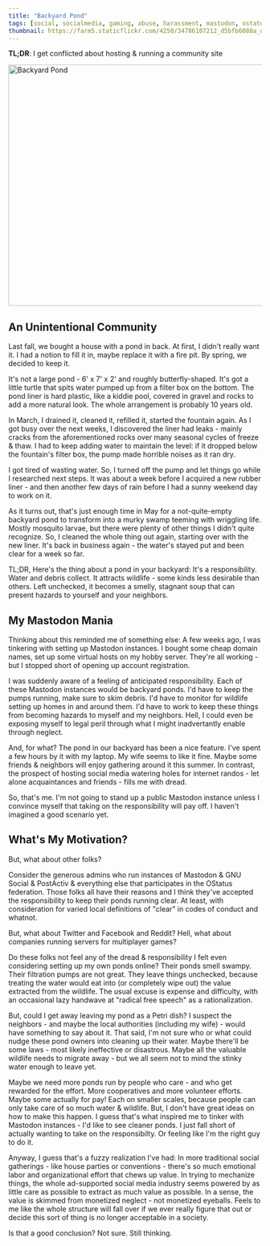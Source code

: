 ```yaml
---
title: "Backyard Pond"
tags: [social, socialmedia, gaming, abuse, harassment, mastodon, ostatus]
thumbnail: https://farm5.staticflickr.com/4250/34786107212_d5bfb6088a_q_d.jpg
---
```


**TL;DR**: I get conflicted about hosting & running a community site

<!--more-->

<a data-flickr-embed="true"  href="https://www.flickr.com/photos/deusx/34786107212/in/datetaken/" title="Backyard Pond"><img class="fullwidth" src="https://farm5.staticflickr.com/4250/34786107212_d5bfb6088a_z.jpg" width="640" height="480" alt="Backyard Pond"></a>

## An Unintentional Community

Last fall, we bought a house with a pond in back. At first, I didn't really
want it. I had a notion to fill it in, maybe replace it with a fire pit. By
spring, we decided to keep it.

It's not a large pond - 6' x 7' x 2' and roughly butterfly-shaped. It's got a
little turtle that spits water pumped up from a filter box on the bottom. The
pond liner is hard plastic, like a kiddie pool, covered in gravel and rocks to
add a more natural look. The whole arrangement is probably 10 years old.

In March, I drained it, cleaned it, refilled it, started the fountain again.
As I got busy over the next weeks, I discovered the liner had leaks - mainly
cracks from the aforementioned rocks over many seasonal cycles of freeze &
thaw. I had to keep adding water to maintain the level: if it dropped below
the fountain's filter box, the pump made horrible noises as it ran dry.

I got tired of wasting water. So, I turned off the pump and let
things go while I researched next steps. It was about a week before I acquired
a new rubber liner - and then another few days of rain before I had a sunny
weekend day to work on it.

As it turns out, that's just enough time in May for a not-quite-empty backyard
pond to transform into a murky swamp teeming with wriggling life. Mostly
mosquito larvae, but there were plenty of other things I didn't quite
recognize. So, I cleaned the whole thing out again, starting over with the new
liner. It's back in business again - the water's stayed put and been clear for
a week so far.

TL;DR, Here's the thing about a pond in your backyard: It's a responsibility.
Water and debris collect. It attracts wildlife - some kinds less desirable
than others. Left unchecked, it becomes a smelly, stagnant soup that can
present hazards to yourself and your neighbors.

## My Mastodon Mania

Thinking about this reminded me of something else: A few weeks ago, I was
tinkering with setting up Mastodon instances. I bought some cheap domain
names, set up some virtual hosts on my hobby server. They're all working - but
I stopped short of opening up account registration. 

I was suddenly aware of a feeling of anticipated responsibility. Each of these
Mastodon instances would be backyard ponds. I'd have to keep the pumps
running, make sure to skim debris. I'd have to monitor for wildlife setting up
homes in and around them. I'd have to work to keep these things from becoming
hazards to myself and my neighbors. Hell, I could even be exposing myself to
legal peril through what I might inadvertantly enable through neglect.

And, for what? The pond in our backyard has been a nice feature. I've spent a
few hours by it with my laptop. My wife seems to like it fine. Maybe some
friends & neighbors will enjoy gathering around it this summer. In contrast,
the prospect of hosting social media watering holes for internet randos - let
alone acquaintances and friends - fills me with dread.

So, that's me. I'm not going to stand up a public Mastodon instance unless I
convince myself that taking on the responsibility will pay off. I haven't
imagined a good scenario yet.

## What's My Motivation?

But, what about other folks? 

Consider the generous admins who run instances of Mastodon & GNU Social &
PostActiv & everything else that participates in the OStatus federation. Those
folks all have their reasons and I think they've accepted the responsibility
to keep their ponds running clear. At least, with consideration for varied
local definitions of "clear" in codes of conduct and whatnot.
  
But, what about Twitter and Facebook and Reddit? Hell, what about companies
running servers for multiplayer games?

Do these folks not feel any of the dread & responsibility I felt even
considering setting up my own ponds online? Their ponds smell swampy. Their
filtration pumps are not great. They leave things unchecked, because treating
the water would eat into (or completely wipe out) the value extracted from the
wildlife. The usual excuse is expense and difficulty, with an occasional lazy
handwave at "radical free speech" as a rationalization.

But, could I get away leaving my pond as a Petri dish? I suspect the
neighbors - and maybe the local authorities (including my wife) - would have something
to say about it. That said, I'm not sure who or what could nudge these pond
owners into cleaning up their water. Maybe there'll be some laws - most likely
ineffective or disastrous. Maybe all the valuable wildlife needs to migrate
away - but we all seem not to mind the stinky water enough to leave yet.

Maybe we need more ponds run by people who care - and who get rewarded for the
effort. More cooperatives and more volunteer efforts. Maybe some actually for
pay! Each on smaller scales, because people can only take care of so much
water & wildlife. But, I don't have great ideas on how to make this happen. I
guess that's what inspired me to tinker with Mastodon instances - I'd like to
see cleaner ponds. I just fall short of actually wanting to take on the
responsibilty. Or feeling like I'm the right guy to do it.

Anyway, I guess that's a fuzzy realization I've had: In more traditional
social gatherings - like house parties or conventions - there's so much
emotional labor and organizational effort that chews up value. In trying to
mechanize things, the whole ad-supported social media industry seems powered
by as little care as possible to extract as much value as possible. In a
sense, the value is skimmed from monetized neglect - not monetized eyeballs.
Feels to me like the whole structure will fall over if we ever really figure
that out or decide this sort of thing is no longer acceptable in a society.

Is that a good conclusion? Not sure. Still thinking.

<script async src="//embedr.flickr.com/assets/client-code.js" charset="utf-8"></script>

<!-- vim: set wrap wm=5 syntax=markdown textwidth=78: -->
